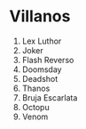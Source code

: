 # Villanos

1. Lex Luthor
2. Joker
3. Flash Reverso
4. Doomsday
5. Deadshot
6. Thanos
7. Bruja Escarlata
8. Octopu
9. Venom
